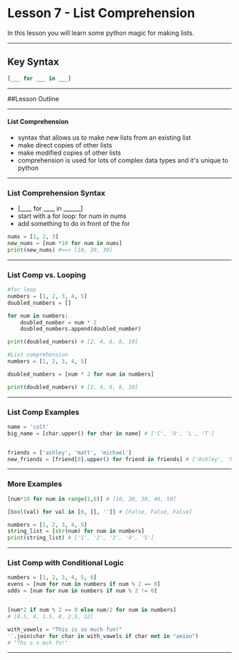 # Lesson 7 - List Comprehension
In this lesson you will learn some python magic for making lists.

----

## Key Syntax

```python
[___ for ___ in ___]
```


----

##Lesson Outline


---

#### List Comprehension
- syntax that allows us to make new lists from an existing list
- make direct copies of other lists
- make modified copies of other lists
- comprehension is used for lots of complex data types and it's unique to python


---

### List Comprehension Syntax
- [____ for ____ in ______]
- start with a for loop: for num in nums
- add something to do in front of the for

```python
nums = [1, 2, 3]
new_nums = [num *10 for num in nums]
print(new_nums) #==> [10, 20, 30]
```


---

### List Comp vs. Looping
```python
#for loop
numbers = [1, 2, 3, 4, 5]
doubled_numbers = []

for num in numbers:
    doubled_number = num * 2
    doubled_numbers.append(doubled_number)

print(doubled_numbers) # [2, 4, 6, 8, 10]

#List comprehension
numbers = [1, 2, 3, 4, 5]

doubled_numbers = [num * 2 for num in numbers]

print(doubled_numbers) # [2, 4, 6, 8, 10]
```


---

### List Comp Examples
```python
name = 'colt'
big_name = [char.upper() for char in name] # ['C', 'O', 'L', 'T']


friends = ['ashley', 'matt', 'michael']
new_friends = [friend[0].upper() for friend in friends] # ['Ashley', 'Matt', 'Michael']
```


---

### More Examples
```python
[num*10 for num in range(1,6)] # [10, 20, 30, 40, 50]

[bool(val) for val in [0, [], '']] # [False, False, False]

numbers = [1, 2, 3, 4, 5]
string_list = [str(num) for num in numbers]
print(string_list) # ['1', '2', '3', '4', '5']
```


---

### List Comp with Conditional Logic
```python
numbers = [1, 2, 3, 4, 5, 6]
evens = [num for num in numbers if num % 2 == 0]
odds = [num for num in numbers if num % 2 != 0]


[num*2 if num % 2 == 0 else num/2 for num in numbers] 
# [0.5, 4, 1.5, 8, 2.5, 12]

with_vowels = "This is so much fun!"
''.join(char for char in with_vowels if char not in "aeiou")
# "Ths s s mch fn!"
```


---
